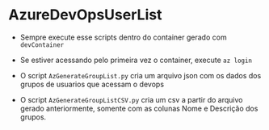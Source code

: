 # AzureDevOpsUserList
- Sempre execute esse scripts dentro do container gerado com `devContainer`
- Se estiver acessando pelo primeira vez o container, execute `az login`

- O script `AzGenerateGroupList.py` cria um arquivo json com os dados dos grupos de usuarios que acessam o devops
- O script `AzGenerateGroupListCSV.py` cria um csv a partir do arquivo gerado anteriormente, somente com as colunas Nome e Descrição dos grupos.

